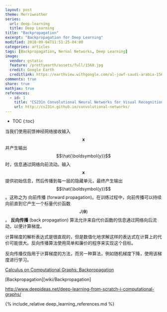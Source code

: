 ```yaml
---
layout: post
theme: Merriweather
series: 
  url: deep-learning
  title: Deep Learning
title: "Backpropagation"
excerpt: "Backpropagation for Deep Learning"
modified: 2018-09-04T11:51:25-04:00
categories: articles
tags: [Backpropagation, Nerual Networks, Deep Learning]
image:
  vendor: gstatic
  feature: /prettyearth/assets/full/1568.jpg
  credit: Google Earth
  creditlink: https://earthview.withgoogle.com/al-jowf-saudi-arabia-1568
comments: true
share: true
mathjax: true
references:
  - id: 1
    title: "CS231n Convolutional Neural Networks for Visual Recognition"
    url: http://cs231n.github.io/convolutional-networks/
---
```


* TOC
{:toc}

当我们使用前馈神经网络接收输入 $$\boldsymbol{x}$$ 并产生输出 $$\hat{\boldsymbol{y}}$$ 时，信息通过网络向前流动。输入 $$\boldsymbol{x}$$ 提供初始信息，然后传播到每一层的隐藏单元，最终产生输出 $$\hat{\boldsymbol{y}}$$ 。这称之为 向前传播 (forward propagation)。在训练过程中，向前传播可以持续向前直到它产生一个标量代价函数 $$J(\boldsymbol{\theta})$$ 。 **反向传播** (back propagation) 算法允许来自代价函数的信息通过网络向后流动，以便计算梯度。

计算梯度的解析表达式是很直观的，但是数值化地求解这样的表达式在计算上的代价可能很大。反向传播算法使用简单和廉价的程序来实现这个目标。

反向传播仅指用于计算梯度的方法，而另一种算法，例如随机梯度下降，使用该梯度进行学习。

[Calculus on Computational Graphs: Backpropagation](http://colah.github.io/posts/2015-08-Backprop/)

[Backpropagation][wiki/Backpropagation]

http://www.deepideas.net/deep-learning-from-scratch-i-computational-graphs/

{% include_relative deep_learning_references.md %}